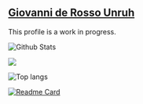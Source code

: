 ## [Giovanni de Rosso Unruh](https://github.com/giovannirosso)
This profile is a work in progress.


![Github Stats](https://github-readme-stats.vercel.app/api?username=giovannirosso&show_icons=true&theme=dark&count_private=true)

<a href=""> <img align="center" src="https://github-readme-stats.vercel.app/api?username=giovannirosso&show_icons=true&theme=dark&count_private=true"/> </a>

![Top langs](https://github-readme-stats.vercel.app/api/top-langs/?username=giovannirosso&theme=dark&layout=compact&count_private=true)

[![Readme Card](https://github-readme-stats.vercel.app/api/pin/?username=giovannirosso&theme=dark&repo=EnergyIO-esp32)](https://github.com/giovannirosso/EnergyIO-esp32)
